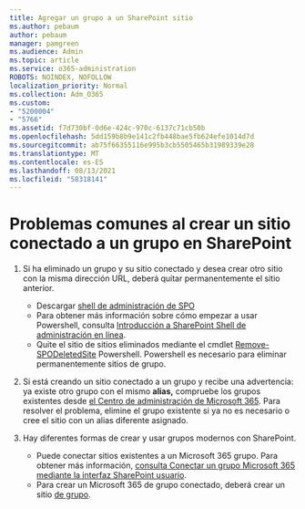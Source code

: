 ```yaml
---
title: Agregar un grupo a un SharePoint sitio
ms.author: pebaum
author: pebaum
manager: pamgreen
ms.audience: Admin
ms.topic: article
ms.service: o365-administration
ROBOTS: NOINDEX, NOFOLLOW
localization_priority: Normal
ms.collection: Adm_O365
ms.custom:
- "5200004"
- "5766"
ms.assetid: f7d730bf-0d6e-424c-970c-6137c71cb50b
ms.openlocfilehash: 5dd159b8b9e141c2fb448bae5fb624efe1014d7d
ms.sourcegitcommit: ab75f66355116e995b3cb5505465b31989339e28
ms.translationtype: MT
ms.contentlocale: es-ES
ms.lasthandoff: 08/13/2021
ms.locfileid: "58318141"
---
```

# <a name="common-issues-when-creating-a-group-connected-site-in-sharepoint"></a>Problemas comunes al crear un sitio conectado a un grupo en SharePoint

1. Si ha eliminado un grupo y su sitio conectado y desea crear otro sitio con la misma dirección URL, deberá quitar permanentemente el sitio anterior.

   - Descargar [shell de administración de SPO](https://support.office.com/article/introduction-to-the-sharepoint-online-management-shell-c16941c3-19b4-4710-8056-34c034493429)
   - Para obtener más información sobre cómo empezar a usar Powershell, consulta [Introducción a SharePoint Shell de administración en línea](https://docs.microsoft.com/powershell/module/sharepoint-online/remove-sposite).
   - Quite el sitio de sitios eliminados mediante el cmdlet [Remove-SPODeletedSite](https://docs.microsoft.com/powershell/module/sharepoint-online/remove-sposite?view=sharepoint-ps) Powershell. Powershell es necesario para eliminar permanentemente sitios de grupo.

1. Si está creando un sitio conectado a un grupo y recibe una advertencia: ya existe otro grupo con el mismo **alias,** compruebe los grupos existentes desde [el Centro de administración de Microsoft 365](https://admin.microsoft.com/AdminPortal/Home#/groups). Para resolver el problema, elimine el grupo existente si ya no es necesario o cree el sitio con un alias diferente asignado.

1. Hay diferentes formas de crear y usar grupos modernos con SharePoint.

   - Puede conectar sitios existentes a un Microsoft 365 grupo. Para obtener más información, [consulta Conectar un grupo Microsoft 365 mediante la interfaz SharePoint usuario](https://docs.microsoft.com/sharepoint/dev/transform/modernize-connect-to-office365-group#connect-an-office-365-group-using-the-sharepoint-user-interface).
   - Para crear un Microsoft 365 de grupo conectado, deberá crear un sitio [de grupo](https://admin.microsoft.com/sharepoint).
